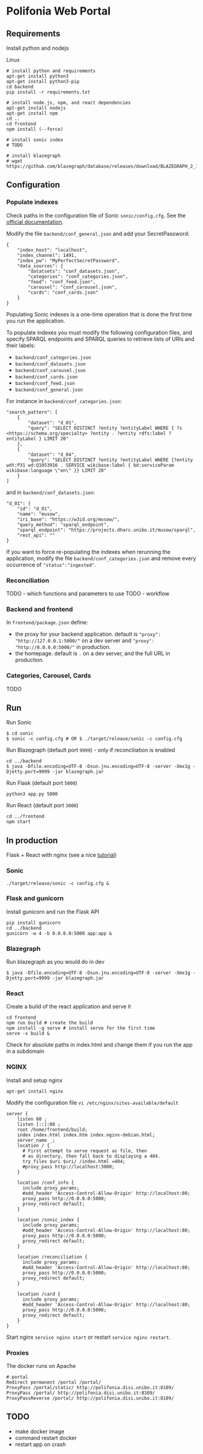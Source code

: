# Polifonia Web Portal

## Requirements

Install python and nodejs

Linux

```
# install python and requirements
apt-get install python3
apt-get install python3-pip
cd backend
pip install -r requirements.txt

# install node.js, npm, and react dependencies
apt-get install nodejs
apt-get install npm
cd ..
cd frontend
npm install (--force)

# install sonic index
# TODO

# install blazegraph
# wget https://github.com/blazegraph/database/releases/download/BLAZEGRAPH_2_1_6_RC/blazegraph.jar
```


## Configuration

### Populate indexes

Check paths in the configuration file of Sonic `sonic/config.cfg`.
See the [official documentation](https://github.com/valeriansaliou/sonic).

Modify the file `backend/conf_general.json` and add your SecretPassword:

```
{
    "index_host": "localhost",
    "index_channel": 1491,
    "index_pw": "MyPerfectSecretPassword",
    "data_sources": {
        "datatsets": "conf_datasets.json",
        "categories": "conf_categories.json",
        "feed": "conf_feed.json",
        "carousel": "conf_carousel.json",
        "cards": "conf_cards.json"
    }
}
```

Populating Sonic indexes is a one-time operation that is done the first time you run the application.

To populate indexes you must modify the following configuration files, and specify SPARQL endpoints and SPARQL queries to retrieve lists of URIs and their labels:

 * `backend/conf_categories.json`
 * `backend/conf_datasets.json`
 * `backend/conf_carousel.json`
 * `backend/conf_cards.json`
 * `backend/conf_feed.json`
 * `backend/conf_general.json`

For instance in `backend/conf_categories.json`:

```
"search_pattern": [
    {
        "dataset": "d_01",
        "query": "SELECT DISTINCT ?entity ?entityLabel WHERE { ?s <https://schema.org/specialty> ?entity . ?entity rdfs:label ?entityLabel } LIMIT 20"
    },
    {
        "dataset": "d_04",
        "query": "SELECT DISTINCT ?entity ?entityLabel WHERE {?entity wdt:P31 wd:Q1053916 . SERVICE wikibase:label { bd:serviceParam wikibase:language \"en\" }} LIMIT 20"
    }
]
```

and in `backend/conf_datasets.json`:

```
"d_01": {
    "id": "d_01",
    "name": "musow",
    "iri_base": "https://w3id.org/musow/",
    "query_method": "sparql_endpoint",
    "sparql_endpoint": "https://projects.dharc.unibo.it/musow/sparql",
    "rest_api": ""
}
```

If you want to force re-populating the indexes when rerunning the application, modify the file `backend/conf_categories.json` and remove every occurrence of `"status":"ingested"`.

### Reconciliation

TODO - which functions and parameters to use 
TODO - workflow

### Backend and frontend

In `frontend/package.json` define:

 * the proxy for your backend application. default is `"proxy": "http://127.0.0.1:5000/"` on a dev server and `"proxy": "http://0.0.0.0:5000/"` in production.
 * the homepage. default is `.` on a dev server, and the full URL in production.

### Categories, Carousel, Cards

TODO


## Run

Run Sonic

```
$ cd sonic
$ sonic -c config.cfg # OR $ ./target/release/sonic -c config.cfg
```

Run Blazegraph (default port `9999`) - only if reconciliation is enabled

```
cd ../backend
$ java -Dfile.encoding=UTF-8 -Dsun.jnu.encoding=UTF-8 -server -Xmx1g -Djetty.port=9999 -jar blazegraph.jar 
```

Run Flask (default port `5000`)

```
python3 app.py 5000
```

Run React (default port `3000`)

```
cd ../frontend
npm start
```

## In production

Flask + React with nginx (see a nice [tutorial](https://blog.miguelgrinberg.com/post/how-to-deploy-a-react--flask-project))

### Sonic

```
./target/release/sonic -c config.cfg &
```

### Flask and gunicorn

Install gunicorn and run the Flask API

```
pip install gunicorn
cd ../backend
gunicorn -w 4 -b 0.0.0.0:5000 app:app &
```

### Blazegraph

Run blazegraph as you would do in dev

```
$ java -Dfile.encoding=UTF-8 -Dsun.jnu.encoding=UTF-8 -server -Xmx1g -Djetty.port=9999 -jar blazegraph.jar 
```


### React

Create a build of the react application and serve it

```
cd frontend
npm run build # create the build
npm install -g serve # install serve for the first time
serve -s build &
```
Check for absolute paths in index.html and change them if you run the app in a subdomain

### NGINX
Install and setup nginx

```
apt-get install nginx 
```

Modify the configuration file `vi /etc/nginx/sites-available/default`

```
server {
    listen 80 ;
    listen [::]:80 ;
    root /home/frontend/build;
    index index.html index.htm index.nginx-debian.html;
    server_name _;
    location / {
      # First attempt to serve request as file, then
      # as directory, then fall back to displaying a 404.
      try_files $uri $uri/ /index.html =404;
      #proxy_pass http://localhost:3000;
    }

    location /conf_info {
      include proxy_params;
      #add_header 'Access-Control-Allow-Origin' http://localhost:80;
      proxy_pass http://0.0.0.0:5000;
      proxy_redirect default;
    }

    location /sonic_index {
      include proxy_params;
      #add_header 'Access-Control-Allow-Origin' http://localhost:80;
      proxy_pass http://0.0.0.0:5000;
      proxy_redirect default;
    }

    location /reconciliation {
      include proxy_params;
      #add_header 'Access-Control-Allow-Origin' http://localhost:80;
      proxy_pass http://0.0.0.0:5000;
      proxy_redirect default;
    }

    location /card {
      include proxy_params;
      #add_header 'Access-Control-Allow-Origin' http://localhost:80;
      proxy_pass http://0.0.0.0:5000;
      proxy_redirect default;
    }
}
```
Start nginx `service nginx start` or restart `service nginx restart`.


### Proxies

The docker runs on Apache

```
# portal
Redirect permanent /portal /portal/​
ProxyPass /portal/static/ http://polifonia.disi.unibo.it:8109/​
ProxyPass /portal/ http://polifonia.disi.unibo.it:8109/​
ProxyPassReverse /portal/ http://polifonia.disi.unibo.it:8109/
```

## TODO

 * make docker image
 * command restart docker
 * restart app on crash
